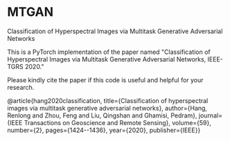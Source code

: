 # MTGAN
Classification of Hyperspectral Images via Multitask Generative Adversarial Networks

This is a PyTorch implementation of the paper named "Classification of Hyperspectral Images via Multitask Generative Adversarial Networks, IEEE-TGRS 2020." 

Please kindly cite the paper if this code is useful and helpful for your research.

@article{hang2020classification, title={Classification of hyperspectral images via multitask generative adversarial networks}, author={Hang, Renlong and Zhou, Feng and Liu, Qingshan and Ghamisi, Pedram}, journal={IEEE Transactions on Geoscience and Remote Sensing}, volume={59}, number={2}, pages={1424--1436}, year={2020}, publisher={IEEE}}
